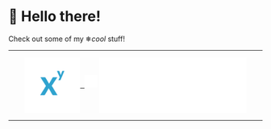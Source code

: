 # 👋 Hello there!
Check out some of my ❄*cool* stuff!
<hr> </hr>
<p align="center">
    <a href="https://matikkaeditori.fi">
        <kbd>
            <img align="center" height="110" width="110"src="https://github.com/Esinko/Esinko/blob/main/assets/matikkaeditori.png">
        </kbd>
    </a>
    <img width="25" height="25" src="https://raw.githubusercontent.com/Esinko/Esinko/main/assets/empty.png">
    <a href="https://openwilma.tech">
        <kbd>
            <img align="center" height="110" width="292" src="https://github.com/Esinko/Esinko/blob/main/assets/openwilma.png">
        </kbd>
    </a>
</p>
<hr> </hr>
